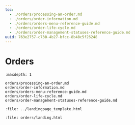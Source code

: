 ```yaml
---
toc:
  - ./orders/processing-an-order.md
  - ./orders/order-information.md
  - ./orders/orders-menu-reference-guide.md
  - ./orders/order-life-cycle.md
  - ./orders/order-management-statuses-reference-guide.md
uuid: 763e2757-c730-4b27-bfcc-8b48c5f26248
---
```

# Orders

```{toctree}
:maxdepth: 1

orders/processing-an-order.md
orders/order-information.md
orders/orders-menu-reference-guide.md
orders/order-life-cycle.md
orders/order-management-statuses-reference-guide.md
```

```{raw} html
:file: ../landingpage_template.html
```

```{raw} html
:file: orders/landing.html
```

